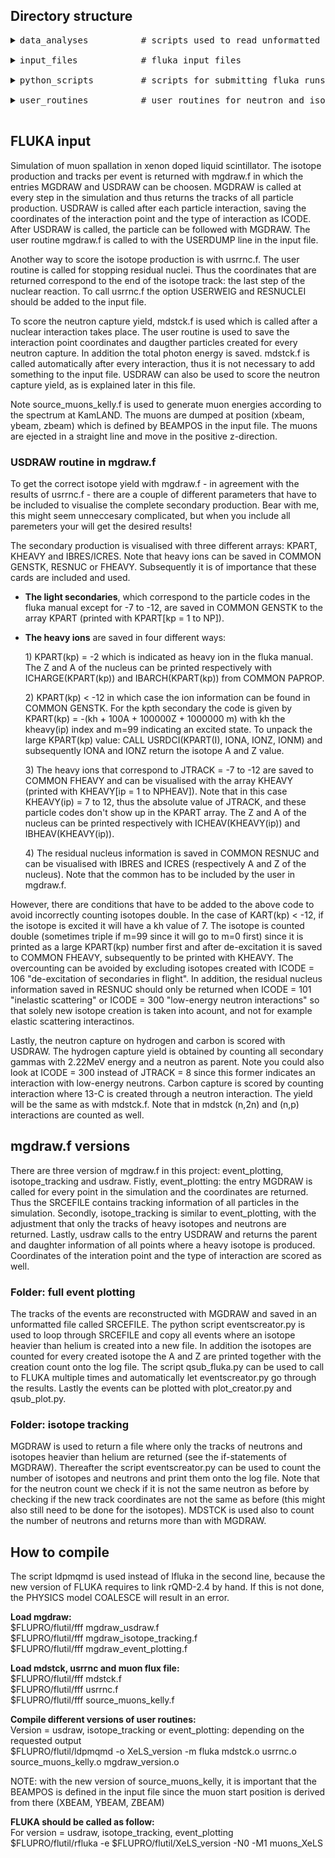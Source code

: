 ## Directory structure
<pre>
<details><summary>data_analyses          # scripts used to read unformatted isotope and neutron files </summary>
<ul>- mdstck_reader.py: reads the unformatted file created with mdstck.f
- residnuc_reader.py: reads the unformatted file created with usrrnc.f
- usdrawisotopes_reader.py: reads and sums all unformatted isotope files created with eventscreator_usdraw.py
- createhistograms.ipynb: input txt files with isotope counts
- kamlandcompare.ipynb: compare isotope counts with KamLAND FLUKA data
- neutroncompare.ipynb: read formatted neutron count file (txt)
- watercompareisotopes_beacom.ipynb: read formatted neutron count and compare to Beacom article
- isotope_count_txt.ipynb: read formatted isotope count file (txt)
- usdraw_createdaughterfile.ipynb: read unformatted total run file and convert to daughter and parent information txt file</ul></details>
<details><summary>input_files            # fluka input files </summary>
<ul>- muons_XeLS.inp: cylinder of 40m height filled with KamLAND-XeLS
- muons_rock.inp: block of rock, 20 by 20 by 30 cm</ul></details>
<details><summary>python_scripts         # scripts for submitting fluka runs and creating mgdraw output </summary>
<ul>- eventscreator_usdraw.py: loops through mgdraw file and returns isotope spallation products: parents and daughters
- qsub_fluka_usdraw.py: submitting fluka run and creating spallation isotope info with eventscreator</ul><ol><details><summary>full_event_plotting    # tracks of all particle creation captured and plotted </summary>
<ul>- eventscreator_event_plotting.py: loops through mgdraw file and returns all particle tracks of events with spallation isotope production
- qsub_fluka_event_plotting.py: submitting fluka run and creating coordinate lists of events with spallation isotope production
- plot_creator_event_plotting.py: creates plots of all events with heavy isotopes</ul></details>
<details><summary>isotope_tracking       # tracks of all spallation isotopes are captured </summary>
<ul>- eventscreator_isotope_tracking.py: loops through mgdraw file and returns all isotope tracks
- qsub_fluka_isotope_tracking.py: submitting fluka run and creating spallation isotope track lists</ul></details></ol></details>
<details><summary>user_routines          # user routines for neutron and isotope count in fluka </summary>
<ul>- mdstck.f: neutron capture count and energies
- mgdraw_usdraw.f: entry usdraw called everytime an interaction takes place: events with isotope production returned
- source_muons_kelly.f: $10^5$ muon energies distributed according to muon flux at KamLAND
- usrrnc.f: istope production scored at the end of their paths</ul><ol><details><summary>full_event_plotting      # tracks of all particles followed </summary>
<ul>- mgdraw_event_plotting.f: mgdraw called at every step in the simulation and coordinates returned </ul></details>
<details><summary>isotope_tracking         # tracks of all isotopes followed </summary>
<ul>- mgdraw_isotope_tracking.f: mgdraw entry returns all track coordinates of heavy isotopes and neutrons </ul></details></ol></details>
</pre>

## FLUKA input

Simulation of muon spallation in xenon doped liquid scintillator. The isotope production and tracks per event is returned with mgdraw.f in which the entries MGDRAW and USDRAW can be choosen. MGDRAW is called at every step in the simulation and thus returns the tracks of all particle production. USDRAW is called after each particle interaction, saving the coordinates of the interaction point and the type of interaction as ICODE. After USDRAW is called, the particle can be followed with MGDRAW. The user routine mgdraw.f is called to with the USERDUMP line in the input file. 

Another way to score the isotope production is with usrrnc.f. The user routine is called for stopping residual nuclei. Thus the coordinates that are returned correspond to the end of the isotope track: the last step of the nuclear reaction. To call usrrnc.f the option USERWEIG and RESNUCLEI should be added to the input file.

To score the neutron capture yield, mdstck.f is used which is called after a nuclear interaction takes place. The user routine is used to save the interaction point coordinates and daugther particles created for every neutron capture. In addition the total photon energy is saved. mdstck.f is called automatically after every interaction, thus it is not necessary to add something to the input file. USDRAW can also be used to score the neutron capture yield, as is explained later in this file.

Note source_muons_kelly.f is used to generate muon energies according to the spectrum at KamLAND. The muons are dumped at position (xbeam, ybeam, zbeam) which is defined by BEAMPOS in the input file. The muons are ejected in a straight line and move in the positive z-direction.

### USDRAW routine in mgdraw.f

To get the correct isotope yield with mgdraw.f - in agreement with the results of usrrnc.f - there are a couple of different parameters that have to be included to visualise the complete secondary production. Bear with me, this might seem unneccesary complicated, but when you include all paremeters your will get the desired results!

The secondary production is visualised with three different arrays: KPART, KHEAVY and IBRES/ICRES. Note that heavy ions can be saved in COMMON GENSTK, RESNUC or FHEAVY. Subsequently it is of importance that these cards are included and used.
* **The light secondaries**, which correspond to the particle codes in the fluka manual except for -7 to -12, are saved in COMMON GENSTK to the array KPART (printed with KPART[kp = 1 to NP]).

* **The heavy ions** are saved in four different ways: 
<ol>1) KPART(kp) = -2 which is indicated as heavy ion in the fluka manual. The Z and A of the nucleus can be printed respectively with ICHARGE(KPART(kp)) and IBARCH(KPART(kp)) from COMMON PAPROP.</ol>
<ol>2) KPART(kp) < -12 in which case the ion information can be found in COMMON GENSTK. For the kpth secondary the code is given by KPART(kp) = -(kh + 100A + 100000Z + 1000000 m) with kh the kheavy(ip) index and m=99 indicating an excited state. To unpack the large KPART(kp) value: CALL USRDCI(KPART(I), IONA, IONZ, IONM) and subsequently IONA and IONZ return the isotope A and Z value.</ol>
<ol>3) The heavy ions that correspond to JTRACK = -7 to -12 are saved to COMMON FHEAVY and can be visualised with the array KHEAVY (printed with KHEAVY[ip = 1 to NPHEAV]). Note that in this case KHEAVY(ip) = 7 to 12, thus the absolute value of JTRACK, and these particle codes don't show up in the KPART array. The Z and A of the nucleus can be printed respectively with ICHEAV(KHEAVY(ip)) and IBHEAV(KHEAVY(ip)). </ol>
<ol>4) The residual nucleus information is saved in COMMON RESNUC and can be visualised with IBRES and ICRES (respectively A and Z of the nucleus). Note that the common has to be included by the user in mgdraw.f.</ol>

However, there are conditions that have to be added to the above code to avoid incorrectly counting isotopes double. In the case of KART(kp) < -12, if the isotope is excited it will have a kh value of 7. The isotope is counted double (sometimes triple if m=99 since it will go to m=0 first) since it is printed as a large KPART(kp) number first and after de-excitation it is saved to COMMON FHEAVY, subsequently to be printed with KHEAVY. The overcounting can be avoided by excluding isotopes created with ICODE = 106 "de-excitation of secondaries in flight".  In addition, the residual nucleus information saved in RESNUC should only be returned when ICODE = 101 "inelastic scattering" or ICODE = 300 "low-energy neutron interactions" so that solely new isotope creation is taken into acount, and not for example elastic scattering interactinos.

Lastly, the neutron capture on hydrogen and carbon is scored with USDRAW. The hydrogen capture yield is obtained by counting all secondary gammas with 2.22MeV energy and a neutron as parent. Note you could also look at ICODE = 300 instead of JTRACK = 8 since this former indicates an interaction with low-energy neutrons. Carbon capture is scored by counting interaction where 13-C is created through a neutron interaction. The yield will be the same as with mdstck.f. Note that in mdstck (n,2n) and (n,p) interactions are counted as well.

## mgdraw.f versions

There are three version of mgdraw.f in this project: event_plotting, isotope_tracking and usdraw. Fistly, event_plotting: the entry MGDRAW is called for every point in the simulation and the coordinates are returned. Thus the SRCEFILE contains tracking information of all particles in the simulation. Secondly, isotope_tracking is similar to event_plotting, with the adjustment that only the tracks of heavy isotopes and neutrons are returned. Lastly, usdraw calls to the entry USDRAW and returns the parent and daughter information of all points where a heavy isotope is produced. Coordinates of the interation point and the type of interaction are scored as well.

### Folder: full event plotting

The tracks of the events are reconstructed with MGDRAW and saved in an unformatted file called SRCEFILE. The python script eventscreator.py is used to loop through SRCEFILE and copy all events where an isotope heavier than helium is created into a new file. In addition the isotopes are counted for every created isotope the A and Z are printed together with the creation count onto the log file. The script qsub_fluka.py can be used to call to FLUKA multiple times and automatically let eventscreator.py go through the results. Lastly the events can be plotted with plot_creator.py and qsub_plot.py.

### Folder: isotope tracking

MGDRAW is used to return a file where only the tracks of neutrons and isotopes heavier than helium are returned (see the if-statements of MGDRAW). Thereafter the script eventscreator.py can be used to count the number of isotopes and neutrons and print them onto the log file. Note that for the neutron count we check if it is not the same neutron as before by checking if the new track coordinates are not the same as before (this might also still need to be done for the isotopes). MDSTCK is used also to count the number of neutrons and returns more than with MGDRAW.

## How to compile

The script ldpmqmd is used instead of lfluka in the second line, because the new version of FLUKA requires to link rQMD-2.4 by hand. If this is not done, the PHYSICS model COALESCE will result in an error. 

**Load mgdraw:**\
$FLUPRO/flutil/fff mgdraw_usdraw.f\
$FLUPRO/flutil/fff mgdraw_isotope_tracking.f\
$FLUPRO/flutil/fff mgdraw_event_plotting.f

**Load mdstck, usrrnc and muon flux file:**\
$FLUPRO/flutil/fff mdstck.f\
$FLUPRO/flutil/fff usrrnc.f\
$FLUPRO/flutil/fff source_muons_kelly.f

**Compile different versions of user routines:**\
Version = usdraw, isotope_tracking or event_plotting: depending on the requested output\
$FLUPRO/flutil/ldpmqmd -o XeLS_version -m fluka mdstck.o usrrnc.o source_muons_kelly.o mgdraw_version.o

NOTE: with the new version of source_muons_kelly, it is important that the BEAMPOS is defined in the input file since the muon start position is derived from there (XBEAM, YBEAM, ZBEAM)

**FLUKA should be called as follow:**\
For version = usdraw, isotope_tracking, event_plotting\
$FLUPRO/flutil/rfluka -e $FLUPRO/flutil/XeLS_version -N0 -M1 muons_XeLS
